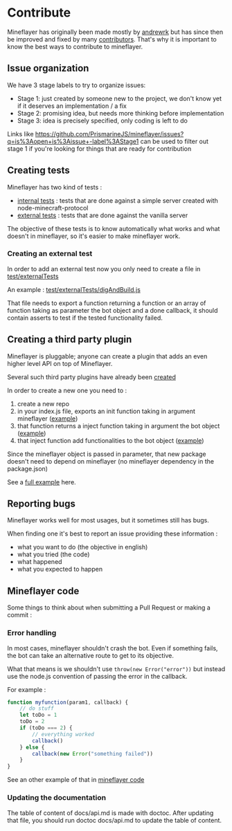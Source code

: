 # Contribute

Mineflayer has originally been made mostly by [andrewrk](http://github.com/andrewrk)
but has since then be improved and fixed by many [contributors](https://github.com/andrewrk/mineflayer/graphs/contributors).
That's why it is important to know the best ways to contribute to mineflayer.

## Issue organization

We have 3 stage labels to try to organize issues:

-   Stage 1: just created by someone new to the project, we don't know yet if it deserves an implementation / a fix
-   Stage 2: promising idea, but needs more thinking before implementation
-   Stage 3: idea is precisely specified, only coding is left to do

Links like https://github.com/PrismarineJS/mineflayer/issues?q=is%3Aopen+is%3Aissue+-label%3AStage1 can be used to filter out stage 1 if you're looking for things that are ready for contribution

## Creating tests

Mineflayer has two kind of tests :

-   [internal tests](test/internalTest.js) : tests that are done against a simple server created with node-minecraft-protocol
-   [external tests](test/externalTests/) : tests that are done against the vanilla server

The objective of these tests is to know automatically what works and what doesn't in mineflayer, so it's easier to make mineflayer work.

### Creating an external test

In order to add an external test now you only need to create a file in [test/externalTests](test/externalTests)

An example : [test/externalTests/digAndBuild.js](https://github.com/PrismarineJS/mineflayer/blob/master/test/externalTests/digAndBuild.js)

That file needs to export a function returning a function or an array of function taking as parameter the bot object and a done callback,
it should contain asserts to test if the tested functionality failed.

## Creating a third party plugin

Mineflayer is pluggable; anyone can create a plugin that adds an even higher level API on top of Mineflayer.

Several such third party plugins have already been [created](https://github.com/andrewrk/mineflayer#third-party-plugins)

In order to create a new one you need to :

1. create a new repo
2. in your index.js file, exports an init function taking in argument mineflayer ([example](https://github.com/andrewrk/mineflayer-navigate/blob/e24cb6a868ce64ae43bea2d035832c15ed01d301/index.js#L18))
3. that function returns a inject function taking in argument the bot object ([example](https://github.com/andrewrk/mineflayer-navigate/blob/e24cb6a868ce64ae43bea2d035832c15ed01d301/index.js#L23))
4. that inject function add functionalities to the bot object ([example](https://github.com/andrewrk/mineflayer-navigate/blob/e24cb6a868ce64ae43bea2d035832c15ed01d301/index.js#L32))

Since the mineflayer object is passed in parameter, that new package doesn't need to depend on mineflayer (no mineflayer dependency in the package.json)

See a [full example](https://github.com/andrewrk/mineflayer-navigate/tree/e24cb6a868ce64ae43bea2d035832c15ed01d301) here.

## Reporting bugs

Mineflayer works well for most usages, but it sometimes still has bugs.

When finding one it's best to report an issue providing these information :

-   what you want to do (the objective in english)
-   what you tried (the code)
-   what happened
-   what you expected to happen

## Mineflayer code

Some things to think about when submitting a Pull Request or making a commit :

### Error handling

In most cases, mineflayer shouldn't crash the bot. Even if something fails, the bot can take an alternative route to get to its objective.

What that means is we shouldn't use `throw(new Error("error"))` but instead use the node.js convention of passing the error in the callback.

For example :

```js
function myfunction(param1, callback) {
    // do stuff
    let toDo = 1
    toDo = 2
    if (toDo === 2) {
        // everything worked
        callback()
    } else {
        callback(new Error("something failed"))
    }
}
```

See an other example of that in [mineflayer code](https://github.com/andrewrk/mineflayer/blob/a8736c4ea473cf1a609c5a29046c0cdad006d429/lib/plugins/bed.js#L10)

### Updating the documentation

The table of content of docs/api.md is made with doctoc. After updating that file, you should run doctoc docs/api.md to update the table of content.
